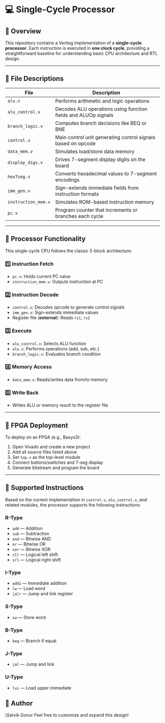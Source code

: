 # 💻 Single-Cycle Processor

## 🧾 Overview

This repository contains a Verilog implementation of a **single-cycle processor**. Each instruction is executed in **one clock cycle**, providing a straightforward baseline for understanding basic CPU architecture and RTL design.

---

## 📁 File Descriptions

| File                | Description                                                    |
| ------------------- | -------------------------------------------------------------- |
| `alu.v`             | Performs arithmetic and logic operations                       |
| `alu_control.v`     | Decodes ALU operations using function fields and ALUOp signals |
| `branch_logic.v`    | Computes branch decisions like BEQ or BNE                      |
| `control.v`         | Main control unit generating control signals based on opcode   |
| `data_mem.v`        | Simulates load/store data memory                               |
| `display_digs.v`    | Drives 7-segment display digits on the board                   |
| `hex7seg.v`         | Converts hexadecimal values to 7-segment encodings             |
| `imm_gen.v`         | Sign-extends immediate fields from instruction formats         |
| `instruction_mem.v` | Simulates ROM-based instruction memory                         |
| `pc.v`              | Program counter that increments or branches each cycle         |

---

## 🔧 Processor Functionality

This single-cycle CPU follows the classic 5-block architecture:

### 1️⃣ Instruction Fetch

* `pc.v`: Holds current PC value
* `instruction_mem.v`: Outputs instruction at PC

### 2️⃣ Instruction Decode

* `control.v`: Decodes opcode to generate control signals
* `imm_gen.v`: Sign-extends immediate values
* Register file (**external**): Reads `rs1`, `rs2`

### 3️⃣ Execute

* `alu_control.v`: Selects ALU function
* `alu.v`: Performs operations (add, sub, etc.)
* `branch_logic.v`: Evaluates branch condition

### 4️⃣ Memory Access

* `data_mem.v`: Reads/writes data from/to memory

### 5️⃣ Write Back

* Writes ALU or memory result to the register file

---

## 🚀 FPGA Deployment

To deploy on an FPGA (e.g., Basys3):

1. Open Vivado and create a new project
2. Add all source files listed above
3. Set `top.v` as the top-level module
4. Connect buttons/switches and 7-seg display
5. Generate bitstream and program the board

---

## 🧮 Supported Instructions

Based on the current implementation in `control.v`, `alu_control.v`, and related modules, the processor supports the following instructions:

### R-Type

* `add`  — Addition
* `sub`  — Subtraction
* `and`  — Bitwise AND
* `or`   — Bitwise OR
* `xor`  — Bitwise XOR
* `sll`  — Logical left shift
* `srl`  — Logical right shift

### I-Type

* `addi` — Immediate addition
* `lw`   — Load word
* `jalr` — Jump and link register

### S-Type

* `sw`   — Store word

### B-Type

* `beq`  — Branch if equal

### J-Type

* `jal`  — Jump and link

### U-Type

* `lui`  — Load upper immediate

## 👤 Author

\Satvik Gonur
Feel free to customize and expand this design!
